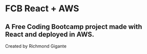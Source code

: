 # FCB React + AWS
A Free Coding Bootcamp project made with React and deployed in AWS.
---
Created by Richmond Gigante